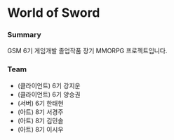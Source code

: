# World of Sword


### Summary
GSM 6기 게임개발 졸업작품 장기 MMORPG 프로젝트입니다. <br>

### Team
- (클라이언트) 6기 강지운
- (클라이언트) 6기 양승권
- (서버) 6기 한태현
- (아트) 8기 서경주
- (아트) 8기 김민솔
- (아트) 8기 이시우
